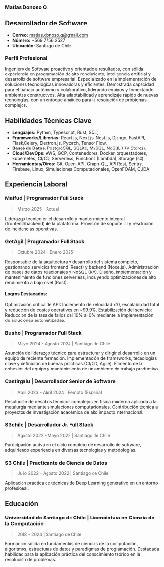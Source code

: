 ### **Matías Donoso Q.**
## **Desarrollador de Software**
  - **Correo:** matias.donoso.q@gmail.com
  - **Número:** \+569 7756 2527
  - **Ubicación:** Santiago de Chile

### **Perfil Profesional**
  Ingeniero de Software proactivo y orientado a resultados, con sólida experiencia en programación de alto rendimiento, inteligencia artificial y desarrollo de software empresarial. Especializado en la implementación de soluciones tecnológicas innovadoras y eficientes. Demostrada capacidad para el trabajo autónomo y colaborativo, liderando equipos y fomentando ambientes constructivos. Alta adaptabilidad y aprendizaje rápido de nuevas tecnologías, con un enfoque analítico para la resolución de problemas complejos.

## **Habilidades Técnicas Clave**
- **Lenguajes:** Python, Typescript, Rust, SQL,
- **Frameworks/Librerías:** React.js, Next.js, Nest.js, Django, FastAPI, Flask,Celery, Electron.js, Pytorch, Tensor Flow,
- **Bases de Datos:** PostgreSQL, SQLite, MySQL, NoSQL (KV Stores).
- **Cloud/DevOps:** AWS, GCP, Contenedores, Docker, orquestadores, kubernetes, CI/CD, Serverless, Functions  (Lambda), Storage (s3),
- **Herramientas/Otros:** Git, Open-API, Graph-QL, API Rest, Sentry, Firebase, Linux, Simulaciones Computacionales, OpenFOAM, CUDA

## **Experiencia Laboral**

### **Maifud | Programador Full Stack**
  > Marzo 2025 \- Actual

Liderazgo técnico en el desarrollo y mantenimiento integral (frontend/backend) de la plataforma.
Provisión de soporte TI y resolución de incidencias operativas.
### **GetAgil | Programador Full Stack**
> Octubre 2024 \- Enero 2025

Responsable de la arquitectura y desarrollo del sistema completo, gestionando servicios frontend (React) y backend (Node.js).
Administración de bases de datos relacionales y NoSQL (KV).
Diseño, implementación y mantenimiento de funciones serverless, incluyendo optimizaciones de alto rendimiento a bajo nivel (Rust).
#### **Logros Destacados:**
Optimización crítica de API: Incremento de velocidad x10, escalabilidad total y reducción de costos operativos en \~99.9%.
Estabilización del servicio: Reducción de la tasa de fallos del 10% al 0% mediante la implementación de soluciones automatizadas.

### **Busho | Programador Full Stack**
> Mayo 2024 \- Agosto 2024 | Santiago de Chile

Asunción de liderazgo técnico para estructurar y dirigir el desarrollo en un equipo de reciente formación.
Implementación de frameworks, tecnologías clave y definición de buenas prácticas (CI/CD, Agile).
Fomento de la cohesión del equipo y mantenimiento de un ambiente de trabajo productivo.

### **Castirgalu | Desarrollador Senior de Software**
> Abril 2023 \- Abril 2024 | Remoto (España)

Resolución de desafíos técnicos complejos en física moderna aplicada a la metalurgia mediante simulaciones computacionales.
Contribución técnica a proyectos de investigación académica de alto impacto internacional.

### **S3chile | Desarrollador Jr. Full Stack**
> Agosto 2022 \- Mayo 2023 | Santiago de Chile

Participación activa en el ciclo completo de desarrollo de software, adquiriendo experiencia en diversas tecnologías y metodologías.

### **S3 Chile | Practicante de Ciencia de Datos**
> Julio 2022 \- Agosto 2022 | Santiago de Chile

Aplicación práctica de técnicas de Deep Learning generativo en un entorno profesional.

## **Educación**
### **Universidad de Santiago de Chile | Licenciatura en Ciencia de la Computación**
> 2018 \- 2024 | Santiago de Chile

Formación sólida en fundamentos de ciencias de la computación, algoritmos, estructuras de datos y paradigmas de programación. Destacada habilidad para la aplicación práctica del conocimiento teórico en la resolución de problemas.
